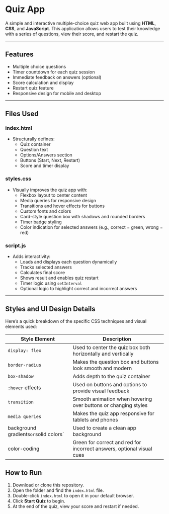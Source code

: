 # Quiz App

A simple and interactive multiple-choice quiz web app built using **HTML**, **CSS**, and **JavaScript**. This application allows users to test their knowledge with a series of questions, view their score, and restart the quiz.

---

## Features

- Multiple choice questions
- Timer countdown for each quiz session
- Immediate feedback on answers (optional)
- Score calculation and display
- Restart quiz feature
- Responsive design for mobile and desktop

---

## Files Used

### index.html
- Structurally defines:
  - Quiz container
  - Question text
  - Options/Answers section
  - Buttons (Start, Next, Restart)
  - Score and timer display

### styles.css
- Visually improves the quiz app with:
  - Flexbox layout to center content
  - Media queries for responsive design
  - Transitions and hover effects for buttons
  - Custom fonts and colors
  - Card-style question box with shadows and rounded borders
  - Timer badge styling
  - Color indication for selected answers (e.g., correct = green, wrong = red)

### script.js
- Adds interactivity:
  - Loads and displays each question dynamically
  - Tracks selected answers
  - Calculates final score
  - Shows result and enables quiz restart
  - Timer logic using `setInterval`
  - Optional logic to highlight correct and incorrect answers

---

## Styles and UI Design Details

Here’s a quick breakdown of the specific CSS techniques and visual elements used:

| Style Element         | Description |
|----------------------|-------------|
| `display: flex`      | Used to center the quiz box both horizontally and vertically |
| `border-radius`      | Makes the question box and buttons look smooth and modern |
| `box-shadow`         | Adds depth to the quiz container |
| `:hover` effects     | Used on buttons and options to provide visual feedback |
| `transition`         | Smooth animation when hovering over buttons or changing styles |
| `media queries`      | Makes the quiz app responsive for tablets and phones |
 |background gradients` or `solid colors` | Used to create a clean app background |
 |color-coding       | Green for correct and red for incorrect answers, optional visual cues |

## How to Run

1. Download or clone this repository.
2. Open the folder and find the `index.html` file.
3. Double-click `index.html` to open it in your default browser.
4. Click **Start Quiz** to begin.
5. At the end of the quiz, view your score and restart if needed.


